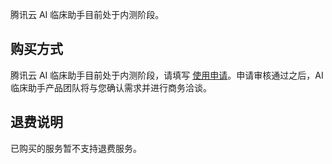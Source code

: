 腾讯云 AI 临床助手目前处于内测阶段。

## 购买方式
腾讯云 AI 临床助手目前处于内测阶段，请填写 [使用申请](https://cloud.tencent.com/login?s_url=https%3A%2F%2Fcloud.tencent.com%2Fapply%2Fp%2F9z37i78ng7l)。申请审核通过之后，AI 临床助手产品团队将与您确认需求并进行商务洽谈。

## 退费说明
已购买的服务暂不支持退费服务。
